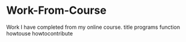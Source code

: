 # Work-From-Course
Work I have completed from my online course.
title
programs
function
howtouse
howtocontribute
